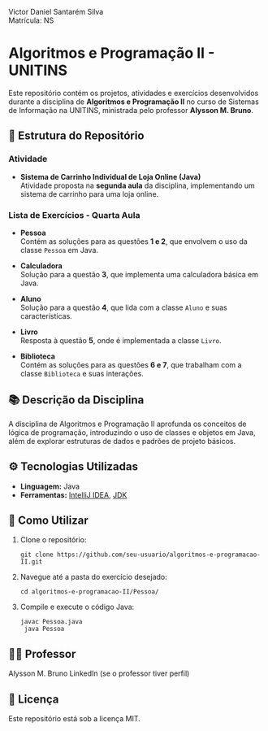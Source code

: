 Victor Daniel Santarém Silva \
Matrícula: NS


# Algoritmos e Programação II - UNITINS

Este repositório contém os projetos, atividades e exercícios desenvolvidos durante a disciplina de **Algoritmos e Programação II** no curso de Sistemas de Informação na UNITINS, ministrada pelo professor **Alysson M. Bruno**.

## 📂 Estrutura do Repositório

### Atividade

- **Sistema de Carrinho Individual de Loja Online (Java)**  
  Atividade proposta na **segunda aula** da disciplina, implementando um sistema de carrinho para uma loja online.

### Lista de Exercícios - Quarta Aula

- **Pessoa**  
  Contém as soluções para as questões **1 e 2**, que envolvem o uso da classe `Pessoa` em Java.
  
- **Calculadora**  
  Solução para a questão **3**, que implementa uma calculadora básica em Java.

- **Aluno**  
  Solução para a questão **4**, que lida com a classe `Aluno` e suas características.

- **Livro**  
  Resposta à questão **5**, onde é implementada a classe `Livro`.

- **Biblioteca**  
  Contém as soluções para as questões **6 e 7**, que trabalham com a classe `Biblioteca` e suas interações.

## 📚 Descrição da Disciplina

A disciplina de Algoritmos e Programação II aprofunda os conceitos de lógica de programação, introduzindo o uso de classes e objetos em Java, além de explorar estruturas de dados e padrões de projeto básicos.

## ⚙️ Tecnologias Utilizadas

- **Linguagem:** Java
- **Ferramentas:** [IntelliJ IDEA](https://www.jetbrains.com/idea/), [JDK](https://www.oracle.com/java/technologies/javase-downloads.html)

## 🚀 Como Utilizar

1. Clone o repositório:
   ```
   git clone https://github.com/seu-usuario/algoritmos-e-programacao-II.git
2. Navegue até a pasta do exercício desejado:
   ```
   cd algoritmos-e-programacao-II/Pessoa/
3. Compile e execute o código Java:
   ```
   javac Pessoa.java
    java Pessoa

## 👨‍🏫 Professor
Alysson M. Bruno
LinkedIn (se o professor tiver perfil)

## 📝 Licença
Este repositório está sob a licença MIT.
